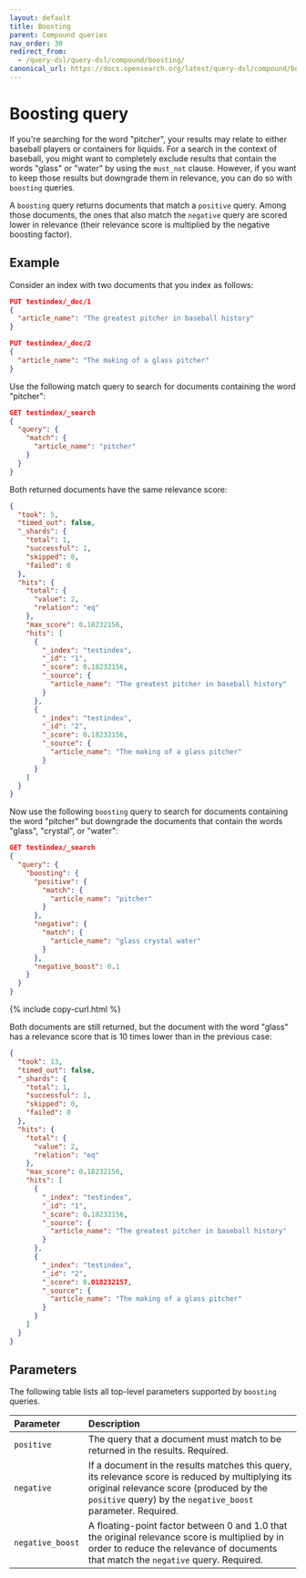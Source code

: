 ```yaml
---
layout: default
title: Boosting
parent: Compound queries
nav_order: 30
redirect_from:
  - /query-dsl/query-dsl/compound/boosting/
canonical_url: https://docs.opensearch.org/latest/query-dsl/compound/boosting/
---
```


# Boosting query

If you're searching for the word "pitcher", your results may relate to either baseball players or containers for liquids. For a search in the context of baseball, you might want to completely exclude results that contain the words "glass" or "water" by using the `must_not` clause. However, if you want to keep those results but downgrade them in relevance, you can do so with `boosting` queries. 

A `boosting` query returns documents that match a `positive` query. Among those documents, the ones that also match the `negative` query are scored lower in relevance (their relevance score is multiplied by the negative boosting factor).

## Example

Consider an index with two documents that you index as follows:

```json
PUT testindex/_doc/1
{
  "article_name": "The greatest pitcher in baseball history"
}
```

```json
PUT testindex/_doc/2
{
  "article_name": "The making of a glass pitcher"
}
```

Use the following match query to search for documents containing the word "pitcher":

```json
GET testindex/_search
{
  "query": {
    "match": {
      "article_name": "pitcher"
    }
  }
}
```

Both returned documents have the same relevance score:

```json
{
  "took": 5,
  "timed_out": false,
  "_shards": {
    "total": 1,
    "successful": 1,
    "skipped": 0,
    "failed": 0
  },
  "hits": {
    "total": {
      "value": 2,
      "relation": "eq"
    },
    "max_score": 0.18232156,
    "hits": [
      {
        "_index": "testindex",
        "_id": "1",
        "_score": 0.18232156,
        "_source": {
          "article_name": "The greatest pitcher in baseball history"
        }
      },
      {
        "_index": "testindex",
        "_id": "2",
        "_score": 0.18232156,
        "_source": {
          "article_name": "The making of a glass pitcher"
        }
      }
    ]
  }
}
```

Now use the following `boosting` query to search for documents containing the word "pitcher" but downgrade the documents that contain the words "glass", "crystal", or "water":

```json
GET testindex/_search
{
  "query": {
    "boosting": {
      "positive": {
        "match": {
          "article_name": "pitcher"
        }
      },
      "negative": {
        "match": {
          "article_name": "glass crystal water"
        }
      },
      "negative_boost": 0.1
    }
  }
}
```
{% include copy-curl.html %}

Both documents are still returned, but the document with the word "glass" has a relevance score that is 10 times lower than in the previous case:

```json
{
  "took": 13,
  "timed_out": false,
  "_shards": {
    "total": 1,
    "successful": 1,
    "skipped": 0,
    "failed": 0
  },
  "hits": {
    "total": {
      "value": 2,
      "relation": "eq"
    },
    "max_score": 0.18232156,
    "hits": [
      {
        "_index": "testindex",
        "_id": "1",
        "_score": 0.18232156,
        "_source": {
          "article_name": "The greatest pitcher in baseball history"
        }
      },
      {
        "_index": "testindex",
        "_id": "2",
        "_score": 0.018232157,
        "_source": {
          "article_name": "The making of a glass pitcher"
        }
      }
    ]
  }
}
```

## Parameters

The following table lists all top-level parameters supported by `boosting` queries.

Parameter | Description
:--- | :---
`positive` | The query that a document must match to be returned in the results. Required.
`negative` | If a document in the results matches this query, its relevance score is reduced by multiplying its original relevance score (produced by the `positive` query) by the `negative_boost` parameter. Required.
`negative_boost` | A floating-point factor between 0 and 1.0 that the original relevance score is multiplied by in order to reduce the relevance of documents that match the `negative` query. Required.
